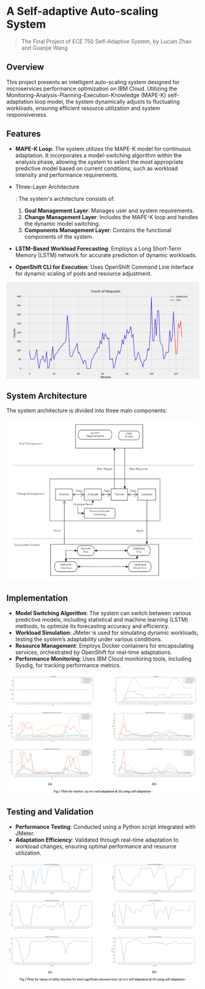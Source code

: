 # A Self-adaptive Auto-scaling System
> The Final Project of ECE 750 Self-Adaptive System, by Lucian Zhao and Guanjie Wang
## Overview

This project presents an intelligent auto-scaling system designed for microservices performance optimization on IBM Cloud. Utilizing the Monitoring-Analysis-Planning-Execution-Knowledge (MAPE-K) self-adaptation loop model, the system dynamically adjusts to fluctuating workloads, ensuring efficient resource utilization and system responsiveness.



## Features

- **MAPE-K Loop**: The system utilizes the MAPE-K model for continuous adaptation. It incorporates a model-switching algorithm within the analysis phase, allowing the system to select the most appropriate predictive model based on current conditions, such as workload intensity and performance requirements.

- Three-Layer Architecture

  : The system's architecture consists of:

  1. **Goal Management Layer**: Manages user and system requirements.
  2. **Change Management Layer**: Includes the MAPE-K loop and handles the dynamic model switching.
  3. **Components Management Layer**: Contains the functional components of the system.

- **LSTM-Based Workload Forecasting**: Employs a Long Short-Term Memory (LSTM) network for accurate prediction of dynamic workloads.

- **OpenShift CLI for Execution**: Uses OpenShift Command Line Interface for dynamic scaling of pods and resource adjustment.

<img src="./Figures/LSTM.png" alt="LSTM" style="zoom:72%;" />





## System Architecture

The system architecture is divided into three main components:

![archNew](./Figures/archNew.png)



## Implementation

- **Model Switching Algorithm**: The system can switch between various predictive models, including statistical and machine learning (LSTM) methods, to optimize its forecasting accuracy and efficiency.
- **Workload Simulation**: JMeter is used for simulating dynamic workloads, testing the system’s adaptability under various conditions.
- **Resource Management**: Employs Docker containers for encapsulating services, orchestrated by OpenShift for real-time adaptations.
- **Performance Monitoring**: Uses IBM Cloud monitoring tools, including Sysdig, for tracking performance metrics.

![Metrics](./Figures/Metrics.png)



## Testing and Validation

- **Performance Testing**: Conducted using a Python script integrated with JMeter.
- **Adaptation Efficiency**: Validated through real-time adaptation to workload changes, ensuring optimal performance and resource utilization.

![Utility Function Values](./Figures/Utility_Function_Values.png)

